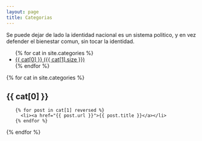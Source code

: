 ```yaml
---
layout: page
title: Categorias
---
```


<p class="message">
  Se puede dejar de lado la identidad nacional es un sistema politico, y en vez defender el bienestar comun,
  sin tocar la identidad.
</p>  

<ul>
{% for cat in site.categories %}
<li>
  <a href="#{{ cat[0] }}"> {{ cat[0] }} ({{ cat[1].size }})</a>
  </li>
{% endfor %}
</ul>

{% for cat in site.categories %}
  <h2 id="{{ cat[0] }}">{{ cat[0] }} </h2>
  <ul>
    
    {% for post in cat[1] reversed %}
      <li><a href="{{ post.url }}">{{ post.title }}</a></li>
    {% endfor %}

  </ul>
{% endfor %}

<!-- 
{% for tags in site.tags %}
  <h3 id="{{ tags[0] }}">{{ tags[0] }}</h3>
  <ul>
    {% for post in tags[1] %}
      <li><a href="{{ post.url }}">{{ post.title }}</a></li>
    {% endfor %}
  </ul>
{% endfor %} -->